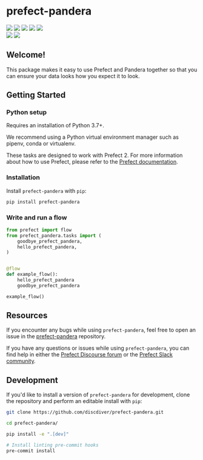# prefect-pandera

<a href="https://pypi.python.org/pypi/prefect-pandera/" alt="PyPI Version">
    <img src="https://badge.fury.io/py/prefect-pandera.svg" /></a>
<a href="https://github.com/discdiver/prefect-pandera/" alt="Stars">
    <img src="https://img.shields.io/github/stars/discdiver/prefect-pandera" /></a>
<a href="https://pepy.tech/badge/prefect-pandera/" alt="Downloads">
    <img src="https://pepy.tech/badge/prefect-pandera" /></a>
<a href="https://github.com/discdiver/prefect-pandera/pulse" alt="Activity">
    <img src="https://img.shields.io/github/commit-activity/m/discdiver/prefect-pandera" /></a>
<a href="https://github.com/discdiver/prefect-pandera/graphs/contributors" alt="Contributors">
    <img src="https://img.shields.io/github/contributors/discdiver/prefect-pandera" /></a>
<br>
<a href="https://prefect-community.slack.com" alt="Slack">
    <img src="https://img.shields.io/badge/slack-join_community-red.svg?logo=slack" /></a>
<a href="https://discourse.prefect.io/" alt="Discourse">
    <img src="https://img.shields.io/badge/discourse-browse_forum-red.svg?logo=discourse" /></a>

## Welcome!

This package makes it easy to use Prefect and Pandera together so that you can ensure your data looks how you expect it to look.

## Getting Started

### Python setup

Requires an installation of Python 3.7+.

We recommend using a Python virtual environment manager such as pipenv, conda or virtualenv.

These tasks are designed to work with Prefect 2. For more information about how to use Prefect, please refer to the [Prefect documentation](https://orion-docs.prefect.io/).

### Installation

Install `prefect-pandera` with `pip`:

```bash
pip install prefect-pandera
```

### Write and run a flow

```python
from prefect import flow
from prefect_pandera.tasks import (
    goodbye_prefect_pandera,
    hello_prefect_pandera,
)


@flow
def example_flow():
    hello_prefect_pandera
    goodbye_prefect_pandera

example_flow()
```

## Resources

If you encounter any bugs while using `prefect-pandera`, feel free to open an issue in the [prefect-pandera](https://github.com/discdiver/prefect-pandera) repository.

If you have any questions or issues while using `prefect-pandera`, you can find help in either the [Prefect Discourse forum](https://discourse.prefect.io/) or the [Prefect Slack community](https://prefect.io/slack).

## Development

If you'd like to install a version of `prefect-pandera` for development, clone the repository and perform an editable install with `pip`:

```bash
git clone https://github.com/discdiver/prefect-pandera.git

cd prefect-pandera/

pip install -e ".[dev]"

# Install linting pre-commit hooks
pre-commit install
```

